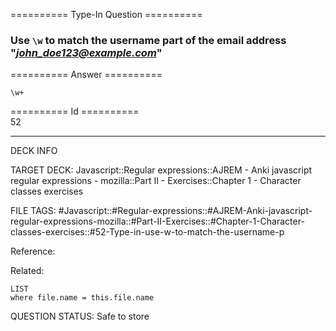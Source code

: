 ========== Type-In Question ==========

###  Use `\w` to match the username part of the email address "*john_doe123@example.com*"  

========== Answer ==========  

`\w+`

========== Id ==========  
52

---

DECK INFO

TARGET DECK: Javascript::Regular expressions::AJREM - Anki javascript regular expressions - mozilla::Part II - Exercises::Chapter 1 - Character classes exercises

FILE TAGS: #Javascript::#Regular-expressions::#AJREM-Anki-javascript-regular-expressions-mozilla::#Part-II-Exercises::#Chapter-1-Character-classes-exercises::#52-Type-in-use-w-to-match-the-username-p

Reference:

Related:

```dataview
LIST
where file.name = this.file.name
```


QUESTION STATUS: Safe to store
